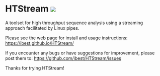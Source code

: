 # HTStream    ![](https://github.com/ibest/HTStream/workflows/C++%20CI/badge.svg)
A toolset for high throughput sequence analysis using a streaming approach facilitated by Linux pipes.


Please see the web page for install and usage instructions: 
https://ibest.github.io/HTStream/


If you encounter any bugs or have suggestions for improvement, please post them to:
https://github.com/ibest/HTStream/issues


Thanks for trying HTStream!
